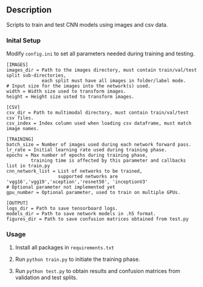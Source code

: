 ## Description

Scripts to train and test CNN models using images and csv data.

### Inital Setup

Modify `config.ini` to set all parameters needed during training and testing.

    [IMAGES]
    images_dir = Path to the images directory, must contain train/val/test split sub-directories,
                 each split must have all images in folder/label mode.
    # Input size for the images into the network(s) used.
    width = Width size used to transform images.
    height = Height size usted to transform images.

    [CSV]
    csv_dir = Path to multimodal directory, must contain train/val/test csv files.
    csv_index = Index column used when loading csv dataframe, must match image names.

    [TRAINING]
    batch_size = Number of images used during each network forward pass.
    lr_rate = Initial learning rate used during training phase.
    epochs = Max number of epochs during training phase,
             training time is affected by this parameter and callbacks list in train.py
    cnn_network_list = List of networks to be trained,
                       supported networks are 'vgg16','vgg19','xception','resnet50', 'inceptionV3'
    # Optional parameter not implemented yet
    gpu_number = Optional parameter, used to train on multiple GPUs.

    [OUTPUT]
    logs_dir = Path to save tensorboard logs.
    models_dir = Path to save network models in .h5 format.
    figures_dir = Path to save confusion matrices obtained from test.py

### Usage

1. Install all packages in `requirements.txt`

2. Run `python train.py` to initiate the training phase.

3. Run `python test.py` to obtain results and confusion matrices from validation and test splits.
